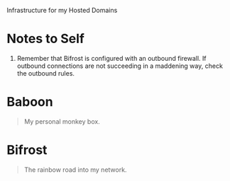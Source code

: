 Infrastructure for my Hosted Domains

# Notes to Self

1. Remember that Bifrost is configured with an outbound firewall.
   If outbound connections are not succeeding in a maddening way,
   check the outbound rules.

# Baboon

> My personal monkey box.

# Bifrost

> The rainbow road into my network.
